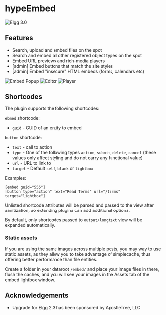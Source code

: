 hypeEmbed
=========
![Elgg 3.0](https://img.shields.io/badge/Elgg-3.0.x-orange.svg?style=flat-square)

## Features

* Search, upload and embed files on the spot
* Search and embed all other registered object types on the spot
* Embed URL previews and rich-media players
* [admin] Embed buttons that match the site styles
* [admin] Embed "insecure" HTML embeds (forms, calendars etc)

![Embed Popup](https://raw.github.com/hypeJunction/hypeEmbed/master/screenshots/embed.png "Embed Popup")
![Editor](https://raw.github.com/hypeJunction/hypeEmbed/master/screenshots/editor.png "Editor")
![Player](https://raw.github.com/hypeJunction/hypeEmbed/master/screenshots/player.png "Player")

## Shortcodes

The plugin supports the following shortcodes:

`ebmed` shortcode:

 * `guid` - GUID of an entity to embed

`button` shortcode:

 * `text` - call to action
 * `type` - One of the following types `action`, `submit`, `delete`, `cancel` (these values only affect styling and do not carry any functional value)
 * `url` - URL to link to
 * `target` - Default `self`, `blank` or `lightbox` 

Examples:

```
[embed guid="555"]
[button type="action" text="Read Terms" url="/terms" target="lightbox"]
```

Unlisted shortcode attributes will be parsed and passed to the view after sanitization, so extending plugins can add additional options.

By default, only shortcodes passed to `output/longtext` view will be expanded automatically.

### Static assets

If you are using the same images across multiple posts, you may way to use static assets,
as they allow you to take advantage of simplecache, thus offering better performance than
file entities.

Create a folder in your dataroot `/embed/` and place your image files in there, flush the caches,
and you will see your images in the Assets tab of the embed lightbox window.

## Acknowledgements

* Upgrade for Elgg 2.3 has been sponsored by ApostleTree, LLC